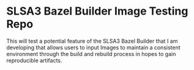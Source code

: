# SLSA3 Bazel Builder Image Testing Repo
This will test a potential feature of the SLSA3 Bazel Builder that I am developing that allows users to input Images to maintain a consistent environment through the build and rebuild process in hopes to gain reproducible artifacts.
